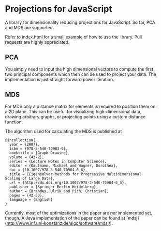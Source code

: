 Projections for JavaScript
==========================

A library for dimensionality reducing projections for JavaScript.
So far, PCA and MDS are supported.

Refer to [index.html](index.html) for a small [example](https://josuakrause.github.io/mdsjs/) of how to use the library.
Pull requests are highly appreciated.

## PCA

You simply need to input the high dimensional vectors to compute the first two
principal components which then can be used to project your data.
The implementation is just straight forward power iteration.

## MDS

For MDS only a distance matrix for elements is required to position
them on a 2D plane. This can be useful for visualizing high-dimensional data,
drawing arbitrary graphs, or projecting points using a custom distance function.

The algorithm used for calculating the MDS is published at

```
@incollection{
  year = {2007},
  isbn = {978-3-540-70903-9},
  booktitle = {Graph Drawing},
  volume = {4372},
  series = {Lecture Notes in Computer Science},
  editor = {Kaufmann, Michael and Wagner, Dorothea},
  doi = {10.1007/978-3-540-70904-6_6},
  title = {Eigensolver Methods for Progressive Multidimensional Scaling of Large Data},
  url = {http://dx.doi.org/10.1007/978-3-540-70904-6_6},
  publisher = {Springer Berlin Heidelberg},
  author = {Brandes, Ulrik and Pich, Christian},
  pages = {42-53},
  language = {English}
}
```

Currently, most of the optimizations in the paper are *not* implemented yet, though.
A Java implementation of the paper can be found at [mdsj] (http://www.inf.uni-konstanz.de/algo/software/mdsj/).

